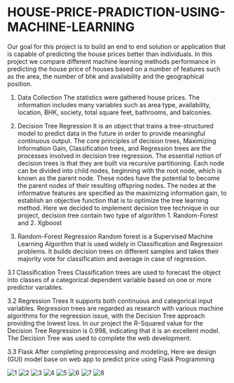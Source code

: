 # HOUSE-PRICE-PRADICTION-USING-MACHINE-LEARNING
Our goal for this project is to build an end to end solution or application that is capable of predicting the house prices better than individuals.
In this project we compare different machine learning methods performance in predicting the house price of houses based on a number of features such as the area, the number of bhk and availability and the geographical position.

1.	Data Collection
The statistics were gathered house prices. The information includes many variables such as area type, availability, location, BHK, society, total square feet, bathrooms, and balconies.

2.	Decision Tree Regression
It is an object that trains a tree-structured model to predict data in the future in order to provide meaningful continuous output. The core principles of decision trees, Maximizing Information Gain, Classification trees, and Regression trees are the processes involved in decision tree regression. The essential notion of decision trees is that they are built via recursive partitioning. Each node can be divided into child nodes, beginning with the root node, which is known as the parent node. These nodes have the potential to become the parent nodes of their resulting offspring nodes. The nodes at the informative features are specified as the maximizing information gain, to establish an objective function that is to optimize the tree learning method.
Here we decided to implement decision tree technique in our project, decision tree contain two type of algorithm 1. Random-Forest and 2. Xgboost

3.	Random-Forest Regression
Random forest is a Supervised Machine Learning Algorithm that is used widely in Classification and Regression problems. It builds decision trees on different samples and takes their majority vote for classification and average in case of regression.

3.1	Classification Trees
Classification trees are used to forecast the object into classes of a categorical dependent variable based on one or more predictor variables.
 
3.2	Regression Trees
It supports both continuous and categorical input variables. Regression trees are regarded as research with
various machine algorithms for the regression issue, with the Decision Tree approach providing the lowest loss. In our project the R-Squared value for the Decision Tree Regression is 0.998, indicating that it is an excellent model. The Decision Tree was used to complete the web development.

3.3	Flask
After completing preprocessing and modeling, Here we design (GUI) model base on web app to predict price using Flask Programming


![1](https://user-images.githubusercontent.com/74731969/178756252-573a44ae-24bb-486d-9388-a596de8f4722.jpg)
![2](https://user-images.githubusercontent.com/74731969/178756316-9e872802-6a45-47ee-b223-da09886ba68f.jpg)
![3](https://user-images.githubusercontent.com/74731969/178756332-5f7adb99-fc38-4f13-82d6-d43f615cf6e5.jpg)
![4](https://user-images.githubusercontent.com/74731969/178756339-2a6bedf3-dc63-420c-8c4b-9bfd44dc145c.jpg)
![5](https://user-images.githubusercontent.com/74731969/178756345-b2eb7047-8f38-4a2a-8f3e-492c8929b10d.jpg)
![6](https://user-images.githubusercontent.com/74731969/178756351-43b50fb6-4e10-430d-a896-60974bfcfd65.jpg)
![7](https://user-images.githubusercontent.com/74731969/178756356-a9782c2a-4d86-44e9-b50d-cf61d6b643cf.jpg)
![8](https://user-images.githubusercontent.com/74731969/178756363-d840b93a-5b3f-4467-a548-c9195344f1a0.jpg)


